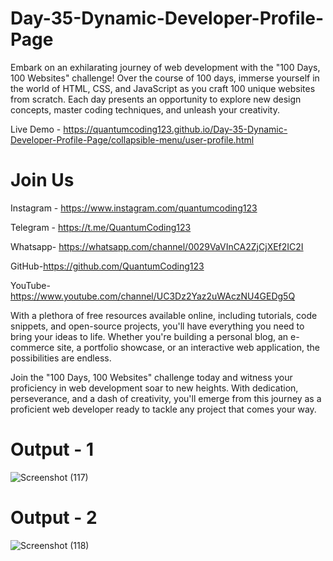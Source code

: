 # Day-35-Dynamic-Developer-Profile-Page

Embark on an exhilarating journey of web development with the "100 Days, 100 Websites" challenge! Over the course of 100 days, immerse yourself in the world of HTML, CSS, and JavaScript as you craft 100 unique websites from scratch. Each day presents an opportunity to explore new design concepts, master coding techniques, and unleash your creativity.

Live Demo - https://quantumcoding123.github.io/Day-35-Dynamic-Developer-Profile-Page/collapsible-menu/user-profile.html

# Join Us

Instagram - https://www.instagram.com/quantumcoding123

Telegram - https://t.me/QuantumCoding123

Whatsapp- https://whatsapp.com/channel/0029VaVInCA2ZjCjXEf2IC2I

GitHub-https://github.com/QuantumCoding123

YouTube-https://www.youtube.com/channel/UC3Dz2Yaz2uWAczNU4GEDg5Q

With a plethora of free resources available online, including tutorials, code snippets, and open-source projects, you'll have everything you need to bring your ideas to life. Whether you're building a personal blog, an e-commerce site, a portfolio showcase, or an interactive web application, the possibilities are endless.

Join the "100 Days, 100 Websites" challenge today and witness your proficiency in web development soar to new heights. With dedication, perseverance, and a dash of creativity, you'll emerge from this journey as a proficient web developer ready to tackle any project that comes your way.

# Output - 1

 ![Screenshot (117)](https://github.com/QuantumCoding123/Day-35-Dynamic-Developer-Profile-Page/assets/166281221/f2a8e8db-0cfe-4c28-ac6e-6715a63eac99)

# Output - 2

![Screenshot (118)](https://github.com/QuantumCoding123/Day-35-Dynamic-Developer-Profile-Page/assets/166281221/a563fd78-1130-4e22-a31a-2b3068d81d6b)








